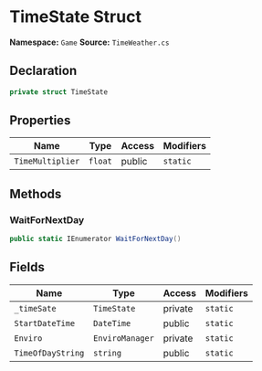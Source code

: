 # TimeState Struct

**Namespace:** `Game`
**Source:** `TimeWeather.cs`

## Declaration

```csharp
private struct TimeState
```

## Properties

| Name | Type | Access | Modifiers |
|------|------|--------|-----------|
| `TimeMultiplier` | `float` | public | `static` |

## Methods

### WaitForNextDay

```csharp
public static IEnumerator WaitForNextDay()
```

## Fields

| Name | Type | Access | Modifiers |
|------|------|--------|-----------|
| `_timeSate` | `TimeState` | private | `static` |
| `StartDateTime` | `DateTime` | public | `static` |
| `Enviro` | `EnviroManager` | private | `static` |
| `TimeOfDayString` | `string` | public | `static` |

